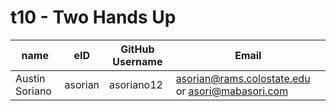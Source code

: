 # t10 - Two Hands Up

| name | eID | GitHub Username | Email |
|------|-----|-----------------|-------|
| Austin Soriano | asorian | asoriano12 | asorian@rams.colostate.edu or asori@mabasori.com |
